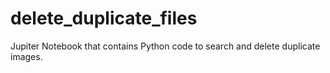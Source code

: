 # delete_duplicate_files
Jupiter Notebook that contains Python code to search and delete duplicate images.

